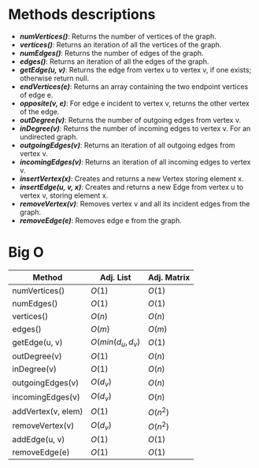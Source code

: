 # Methods descriptions
* **_numVertices()_**: Returns the number of vertices of the graph.
* **_vertices()_**: Returns an iteration of all the vertices of the graph.
* **_numEdges()_**: Returns the number of edges of the graph.
* **_edges()_**: Returns an iteration of all the edges of the graph.
* **_getEdge(u, v)_**: Returns the edge from vertex u to vertex v, if one exists; otherwise return null.
* **_endVertices(e)_**: Returns an array containing the two endpoint vertices of edge e.
* **_opposite(v, e)_**: For edge e incident to vertex v, returns the other vertex of the edge.
* **_outDegree(v)_**: Returns the number of outgoing edges from vertex v.
* **_inDegree(v)_**: Returns the number of incoming edges to vertex v. For an undirected graph.
* **_outgoingEdges(v)_**: Returns an iteration of all outgoing edges from vertex v.
* **_incomingEdges(v)_**: Returns an iteration of all incoming edges to vertex v.
* **_insertVertex(x)_**: Creates and returns a new Vertex storing element x.
* **_insertEdge(u, v, x)_**: Creates and returns a new Edge from vertex u to vertex v, storing element x.
* **_removeVertex(v)_**: Removes vertex v and all its incident edges from the graph.
* **_removeEdge(e)_**: Removes edge e from the graph.

# Big O
|**Method**|**Adj. List**|**Adj. Matrix**|
|--------|-----------|-------------|
|numVertices()|$O(1)$|$O(1)$|
|numEdges()|$O(1)$|$O(1)$|
|vertices()|$O(n)$|$O(n)$|
|edges()|$O(m)$|$O(m)$|
|getEdge(u, v)|$O(min(d_u, d_v)$|$O(1)$|
|outDegree(v)|$O(1)$|$O(n)$|
|inDegree(v)|$O(1)$|$O(n)$|
|outgoingEdges(v)|$O(d_v)$|$O(n)$|
|incomingEdges(v)|$O(d_v)$|$O(n)$|
|addVertex(v, elem)|$O(1)$|$O(n^2)$|
|removeVertex(v)|$O(d_v)$|$O(n^2)$|
|addEdge(u, v)|$O(1)$|$O(1)$|
|removeEdge(e)|$O(1)$|$O(1)$|
